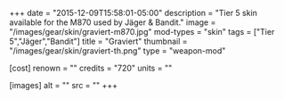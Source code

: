 +++
date = "2015-12-09T15:58:01-05:00"
description = "Tier 5 skin available for the M870 used by Jäger & Bandit."
image = "/images/gear/skin/graviert-m870.jpg"
mod-types = "skin"
tags = ["Tier 5","Jäger","Bandit"]
title = "Graviert"
thumbnail = "/images/gear/skin/graviert-th.png"
type = "weapon-mod"

[cost]
  renown = ""
  credits = "720"
  units = ""

[images]
  alt = ""
  src = ""
+++
